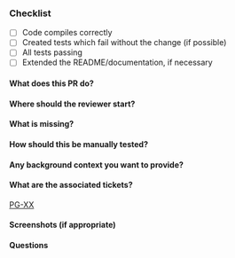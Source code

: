 ### Checklist
- [ ] Code compiles correctly
- [ ] Created tests which fail without the change (if possible)
- [ ] All tests passing
- [ ] Extended the README/documentation, if necessary

#### What does this PR do?

#### Where should the reviewer start?

#### What is missing?

#### How should this be manually tested?

#### Any background context you want to provide?

#### What are the associated tickets?

[PG-XX](https://napptive.atlassian.net/browse/PG-XX)

#### Screenshots (if appropriate)

#### Questions
